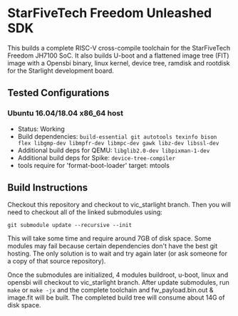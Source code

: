 # StarFiveTech Freedom Unleashed SDK

This builds a complete RISC-V cross-compile toolchain for the StarFiveTech Freedom
JH7100 SoC. It also builds U-boot and a flattened image tree (FIT)
image with a Opensbi binary, linux kernel, device tree, ramdisk and rootdisk for the 
Starlight development board.

## Tested Configurations

### Ubuntu 16.04/18.04 x86_64 host

- Status: Working
- Build dependencies: `build-essential git autotools texinfo bison flex
  libgmp-dev libmpfr-dev libmpc-dev gawk libz-dev libssl-dev`
- Additional build deps for QEMU: `libglib2.0-dev libpixman-1-dev`
- Additional build deps for Spike: `device-tree-compiler`
- tools require for 'format-boot-loader' target: mtools

## Build Instructions

Checkout this repository and checkout to vic_starlight branch. Then you will need to checkout all of the linked
submodules using:

`git submodule update --recursive --init`

This will take some time and require around 7GB of disk space. Some modules may
fail because certain dependencies don't have the best git hosting. The only
solution is to wait and try again later (or ask someone for a copy of that
source repository).

Once the submodules are initialized, 4 modules buildroot, u-boot, linux and opensbi will checkout to vic_starlight branch.
After update submodules, run `make` or `make -jx` and the complete toolchain and
fw_payload.bin.out & image.fit will be built. The completed build tree will consume about 14G of
disk space.


